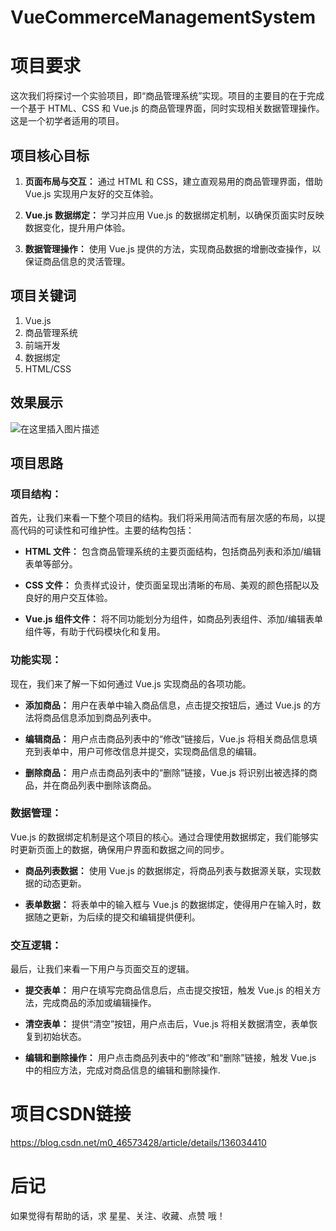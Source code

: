# VueCommerceManagementSystem

# 项目要求

这次我们将探讨一个实验项目，即“商品管理系统”实现。项目的主要目的在于完成一个基于 HTML、CSS 和 Vue.js 的商品管理界面，同时实现相关数据管理操作。这是一个初学者适用的项目。

## 项目核心目标

1. **页面布局与交互：** 通过 HTML 和 CSS，建立直观易用的商品管理界面，借助 Vue.js 实现用户友好的交互体验。

2. **Vue.js 数据绑定：** 学习并应用 Vue.js 的数据绑定机制，以确保页面实时反映数据变化，提升用户体验。

3. **数据管理操作：** 使用 Vue.js 提供的方法，实现商品数据的增删改查操作，以保证商品信息的灵活管理。

## 项目关键词

1. Vue.js
2. 商品管理系统
3. 前端开发
4. 数据绑定
5. HTML/CSS

## 效果展示

![在这里插入图片描述](https://img-blog.csdnimg.cn/direct/f7e1542ed818436baf1971436d5b7e56.png)



## 项目思路

### 项目结构：

首先，让我们来看一下整个项目的结构。我们将采用简洁而有层次感的布局，以提高代码的可读性和可维护性。主要的结构包括：

- **HTML 文件：** 包含商品管理系统的主要页面结构，包括商品列表和添加/编辑表单等部分。

- **CSS 文件：** 负责样式设计，使页面呈现出清晰的布局、美观的颜色搭配以及良好的用户交互体验。

- **Vue.js 组件文件：** 将不同功能划分为组件，如商品列表组件、添加/编辑表单组件等，有助于代码模块化和复用。

### 功能实现：

现在，我们来了解一下如何通过 Vue.js 实现商品的各项功能。

- **添加商品：** 用户在表单中输入商品信息，点击提交按钮后，通过 Vue.js 的方法将商品信息添加到商品列表中。

- **编辑商品：** 用户点击商品列表中的“修改”链接后，Vue.js 将相关商品信息填充到表单中，用户可修改信息并提交，实现商品信息的编辑。

- **删除商品：** 用户点击商品列表中的“删除”链接，Vue.js 将识别出被选择的商品，并在商品列表中删除该商品。

### 数据管理：

Vue.js 的数据绑定机制是这个项目的核心。通过合理使用数据绑定，我们能够实时更新页面上的数据，确保用户界面和数据之间的同步。

- **商品列表数据：** 使用 Vue.js 的数据绑定，将商品列表与数据源关联，实现数据的动态更新。

- **表单数据：** 将表单中的输入框与 Vue.js 的数据绑定，使得用户在输入时，数据随之更新，为后续的提交和编辑提供便利。

### 交互逻辑：

最后，让我们来看一下用户与页面交互的逻辑。

- **提交表单：** 用户在填写完商品信息后，点击提交按钮，触发 Vue.js 的相关方法，完成商品的添加或编辑操作。

- **清空表单：** 提供“清空”按钮，用户点击后，Vue.js 将相关数据清空，表单恢复到初始状态。

- **编辑和删除操作：** 用户点击商品列表中的“修改”和“删除”链接，触发 Vue.js 中的相应方法，完成对商品信息的编辑和删除操作.


# 项目CSDN链接
https://blog.csdn.net/m0_46573428/article/details/136034410

# 后记
如果觉得有帮助的话，求 星星、关注、收藏、点赞 哦！
